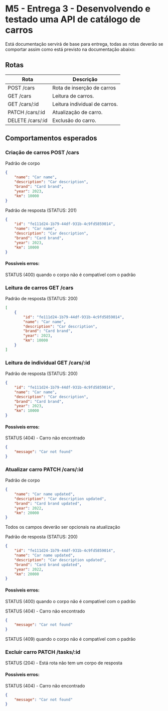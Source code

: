 # M5 - Entrega 3 -  Desenvolvendo e testado uma API de catálogo de carros

Está documentação servirá de base para entrega, todas as rotas deverão se comportar assim como está previsto na documentação abaixo:

## Rotas
| Rota             | Descrição                    |
|------------------|------------------------------|
| POST /cars       | Rota de inserção de carros   | 
| GET /cars        | Leitura de carros.           | 
| GET /cars/:id    | Leitura individual de carros.|
| PATCH /cars/:id  | Atualização de carro.        |
| DELETE /cars/:id | Exclusão do carro.           |

## Comportamentos esperados

### Criação de carros POST /cars

Padrão de corpo

```json
{
    "name": "Car name",
    "description": "Car description",
    "brand": "Card brand",
    "year": 2023,
    "km": 10000
}

```

Padrão de resposta  (STATUS: 201)

```json
{
    "id": "fe111d24-1b79-44df-931b-4c9fd5859014",
    "name": "Car name",
    "description": "Car description",
    "brand": "Card brand",
    "year": 2023,
    "km": 10000
}    
```

#### Possíveis erros:
STATUS (400) quando o corpo não é compatível com o padrão

### Leitura de carros GET /cars

Padrão de resposta  (STATUS: 200)

```json
[
    {
        "id": "fe111d24-1b79-44df-931b-4c9fd5859014",
        "name": "Car name",
        "description": "Car description",
        "brand": "Card brand",
        "year": 2023,
        "km": 10000
    }  
]  
```

### Leitura de individual GET /cars/:id

Padrão de resposta  (STATUS: 200)

```json
{
    "id": "fe111d24-1b79-44df-931b-4c9fd5859014",
    "name": "Car name",
    "description": "Car description",
    "brand": "Card brand",
    "year": 2023,
    "km": 10000
}   
```

#### Possíveis erros:

STATUS (404) - Carro não encontrado

```json
{
    "message": "Car not found"
}
```

### Atualizar carro PATCH /cars/:id

Padrão de corpo 

```json
{
    "name": "Car name updated",
    "description": "Car description updated",
    "brand": "Card brand updated",
    "year": 2022,
    "km": 20000
}
```
Todos os campos deverão ser opcionais na atualização

Padrão de resposta (STATUS: 200)

```json
{
    "id": "fe111d24-1b79-44df-931b-4c9fd5859014",
    "name": "Car name updated",
    "description": "Car description updated",
    "brand": "Card brand updated",
    "year": 2022,
    "km": 20000
}    
```

#### Possíveis erros:

STATUS (400) quando o corpo não é compatível com o padrão

STATUS (404) - Carro não encontrado

```json
{
    "message": "Car not found"
}
```

STATUS (409) quando o corpo não é compatível com o padrão

### Excluir carro PATCH /tasks/:id

STATUS (204) - Está rota não tem um corpo de resposta

#### Possíveis erros:

STATUS (404) - Carro não encontrado

```json
{
    "message": "Car not found"
}
```